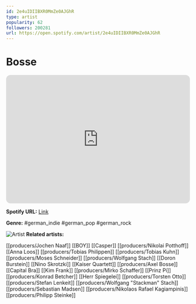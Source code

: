 ```yaml
---
id: 2e4uIDIIBXR0MmZe0AJGhR
type: artist
popularity: 62
followers: 200281
url: https://open.spotify.com/artist/2e4uIDIIBXR0MmZe0AJGhR
---
```

# Bosse

<iframe style="border-radius:12px" src="https://open.spotify.com/embed/artist/2e4uIDIIBXR0MmZe0AJGhR" width="100%" height="352" frameBorder="0" allowfullscreen="" allow="autoplay; clipboard-write; encrypted-media; fullscreen; picture-in-picture" loading="lazy"></iframe>

**Spotify URL:** [Link](https://open.spotify.com/artist/2e4uIDIIBXR0MmZe0AJGhR)

**Genre:**  #german_indie #german_pop #german_rock

![Artist](https://i.scdn.co/image/ab6761610000e5ebe61a667908a408170aac8a9b)
**Related artists:**

[[producers/Jochen Naaf]]
[[BOY]]
[[Casper]]
[[producers/Nikolai Potthoff]]
[[Anna Loos]]
[[producers/Tobias Philippen]]
[[producers/Tobias Kuhn]]
[[producers/Moses Schneider]]
[[producers/Wolfgang Stach]]
[[Doron Burstein]]
[[Nino Skrotzki]]
[[Kaiser Quartett]]
[[producers/Axel Bosse]]
[[Capital Bra]]
[[Kim Frank]]
[[producers/Mirko Schaffer]]
[[Prinz Pi]]
[[producers/Konrad Betcher]]
[[Herr Spiegelei]]
[[producers/Torsten Otto]]
[[producers/Stefan Lenkeit]]
[[producers/Wolfgang "Stackman" Stach]]
[[producers/Sebastian Madsen]]
[[producers/Nikolaos Rafael Kagiampinis]]
[[producers/Philipp Steinke]]
